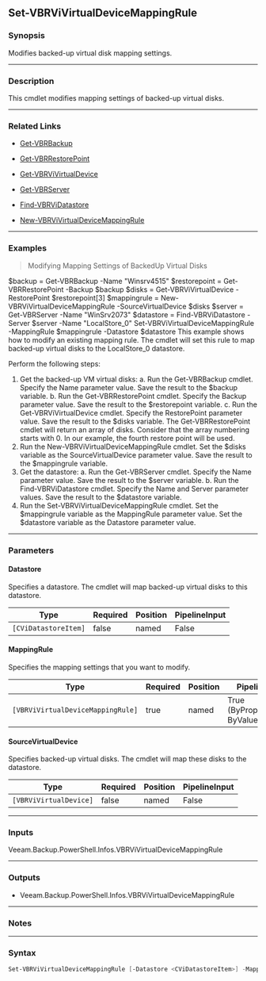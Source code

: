 Set-VBRViVirtualDeviceMappingRule
---------------------------------

### Synopsis
Modifies backed-up virtual disk mapping settings.

---

### Description

This cmdlet modifies mapping settings of backed-up virtual disks.

---

### Related Links
* [Get-VBRBackup](Get-VBRBackup)

* [Get-VBRRestorePoint](Get-VBRRestorePoint)

* [Get-VBRViVirtualDevice](Get-VBRViVirtualDevice)

* [Get-VBRServer](Get-VBRServer)

* [Find-VBRViDatastore](Find-VBRViDatastore)

* [New-VBRViVirtualDeviceMappingRule](New-VBRViVirtualDeviceMappingRule)

---

### Examples
> Modifying Mapping Settings of BackedUp Virtual Disks

$backup = Get-VBRBackup -Name "Winsrv4515"
$restorepoint = Get-VBRRestorePoint -Backup $backup
$disks = Get-VBRViVirtualDevice -RestorePoint $restorepoint[3]
$mappingrule = New-VBRViVirtualDeviceMappingRule -SourceVirtualDevice $disks
$server = Get-VBRServer -Name "WinSrv2073"
$datastore = Find-VBRViDatastore -Server $server -Name "LocalStore_0"
Set-VBRViVirtualDeviceMappingRule -MappingRule $mappingrule -Datastore $datastore
This example shows how to modify an existing mapping rule. The cmdlet will set this rule to map backed-up virtual disks to the LocalStore_0 datastore.

Perform the following steps:

1. Get the backed-up VM virtual disks:
a. Run the Get-VBRBackup cmdlet. Specify the Name parameter value. Save the result to the $backup variable.
b. Run the Get-VBRRestorePoint cmdlet. Specify the Backup parameter value. Save the result to the $restorepoint variable.
c. Run the Get-VBRViVirtualDevice cmdlet. Specify the RestorePoint parameter value. Save the result to the $disks variable.
The Get-VBRRestorePoint cmdlet will return an array of disks. Consider that the array numbering starts with 0. In our example, the fourth restore point will be used.
2. Run the New-VBRViVirtualDeviceMappingRule cmdlet. Set the $disks variable as the SourceVirtualDevice parameter value. Save the result to the $mappingrule variable.
3. Get the datastore:
a. Run the Get-VBRServer cmdlet. Specify the Name parameter value. Save the result to the $server variable.
b. Run the Find-VBRViDatastore cmdlet. Specify the Name and Server parameter values. Save the result to the $datastore variable.
4. Run the Set-VBRViVirtualDeviceMappingRule cmdlet. Set the $mappingrule variable as the MappingRule parameter value. Set the $datastore variable as the Datastore parameter value.

---

### Parameters
#### **Datastore**
Specifies a datastore.
The cmdlet will map backed-up virtual disks to this datastore.

|Type                |Required|Position|PipelineInput|
|--------------------|--------|--------|-------------|
|`[CViDatastoreItem]`|false   |named   |False        |

#### **MappingRule**
Specifies the mapping settings that you want to modify.

|Type                             |Required|Position|PipelineInput                 |
|---------------------------------|--------|--------|------------------------------|
|`[VBRViVirtualDeviceMappingRule]`|true    |named   |True (ByPropertyName, ByValue)|

#### **SourceVirtualDevice**
Specifies backed-up virtual disks.
The cmdlet will map these disks to the datastore.

|Type                  |Required|Position|PipelineInput|
|----------------------|--------|--------|-------------|
|`[VBRViVirtualDevice]`|false   |named   |False        |

---

### Inputs
Veeam.Backup.PowerShell.Infos.VBRViVirtualDeviceMappingRule

---

### Outputs
* Veeam.Backup.PowerShell.Infos.VBRViVirtualDeviceMappingRule

---

### Notes

---

### Syntax
```PowerShell
Set-VBRViVirtualDeviceMappingRule [-Datastore <CViDatastoreItem>] -MappingRule <VBRViVirtualDeviceMappingRule> [-SourceVirtualDevice <VBRViVirtualDevice>] [<CommonParameters>]
```
